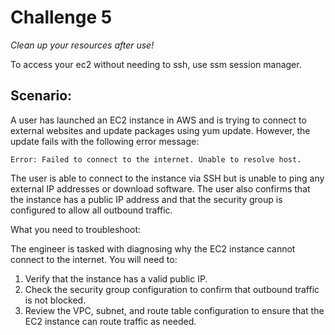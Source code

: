 # Challenge 5

*Clean up your resources after use!*

To access your ec2 without needing to ssh, use ssm session manager.

## Scenario:

A user has launched an EC2 instance in AWS and is trying to connect to external websites and update packages using yum update. However, the update fails with the following error message:

```Error: Failed to connect to the internet. Unable to resolve host.```

The user is able to connect to the instance via SSH but is unable to ping any external IP addresses or download software. The user also confirms that the instance has a public IP address and that the security group is configured to allow all outbound traffic.

What you need to troubleshoot:

The engineer is tasked with diagnosing why the EC2 instance cannot connect to the internet. You will need to:

1) Verify that the instance has a valid public IP.
2) Check the security group configuration to confirm that outbound traffic is not blocked.
3) Review the VPC, subnet, and route table configuration to ensure that the EC2 instance can route traffic as needed.